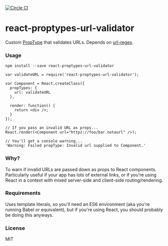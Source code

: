 [![Circle CI](https://circleci.com/gh/irvinebroque/react-proptypes-url-validator/tree/master.svg?style=svg)](https://circleci.com/gh/irvinebroque/react-proptypes-url-validator/tree/master)

# react-proptypes-url-validator

Custom [PropType](https://facebook.github.io/react/docs/reusable-components.html#prop-validation) that validates URLs. Depends on [url-regex](https://www.npmjs.com/package/url-regex).

### Usage

```
npm install --save react-proptypes-url-validator

var validateURL = require('react-proptypes-url-validator');

var Component = React.createClass({
  propTypes: {
    url: validateURL
  },

  render: function() {
    return <div />;
  }
});

// If you pass an invalid URL as props...
React.render(<Component url="httpz://foo/bar.notaurl" />);

// You'll get a console warning...
'Warning: Failed propType: Invalid url supplied to Component.'
```

### Why?

To warn if invalid URLs are passed down as props to React components. Particularly useful if your app has lots of external links, or if you're using React in a context with mixed server-side and client-side routing/rendering.

### Requirements

Uses template literals, so you'll need an ES6 environment (aka you're running Babel or equivalent), but if you're using React, you should probably be doing this anyways.

### License

MIT
